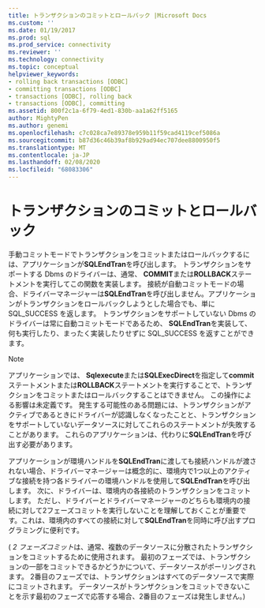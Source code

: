 ```yaml
---
title: トランザクションのコミットとロールバック |Microsoft Docs
ms.custom: ''
ms.date: 01/19/2017
ms.prod: sql
ms.prod_service: connectivity
ms.reviewer: ''
ms.technology: connectivity
ms.topic: conceptual
helpviewer_keywords:
- rolling back transactions [ODBC]
- committing transactions [ODBC]
- transactions [ODBC], rolling back
- transactions [ODBC], committing
ms.assetid: 800f2c1a-6f79-4ed1-830b-aa1a62ff5165
author: MightyPen
ms.author: genemi
ms.openlocfilehash: c7c028ca7e89378e959b11f59cad4119cef5086a
ms.sourcegitcommit: b87d36c46b39af8b929ad94ec707dee8800950f5
ms.translationtype: MT
ms.contentlocale: ja-JP
ms.lasthandoff: 02/08/2020
ms.locfileid: "68083306"
---
```

# <a name="committing-and-rolling-back-transactions"></a>トランザクションのコミットとロールバック
手動コミットモードでトランザクションをコミットまたはロールバックするには、アプリケーションが**SQLEndTran**を呼び出します。 トランザクションをサポートする Dbms のドライバーは、通常、 **COMMIT**または**ROLLBACK**ステートメントを実行してこの関数を実装します。 接続が自動コミットモードの場合、ドライバーマネージャーは**SQLEndTran**を呼び出しません。アプリケーションがトランザクションをロールバックしようとした場合でも、単に SQL_SUCCESS を返します。 トランザクションをサポートしていない Dbms のドライバーは常に自動コミットモードであるため、 **SQLEndTran**を実装して、何も実行したり、まったく実装したりせずに SQL_SUCCESS を返すことができます。  
  
> [!NOTE]  
>  アプリケーションでは、 **Sqlexecute**または**SQLExecDirect**を指定して**commit**ステートメントまたは**ROLLBACK**ステートメントを実行することで、トランザクションをコミットまたはロールバックすることはできません。 この操作による影響は未定義です。 発生する可能性のある問題には、トランザクションがアクティブであるときにドライバーが認識しなくなったことと、トランザクションをサポートしていないデータソースに対してこれらのステートメントが失敗することがあります。 これらのアプリケーションは、代わりに**SQLEndTran**を呼び出す必要があります。  
  
 アプリケーションが環境ハンドルを**SQLEndTran**に渡しても接続ハンドルが渡されない場合、ドライバーマネージャーは概念的に、環境内で1つ以上のアクティブな接続を持つ各ドライバーの環境ハンドルを使用して**SQLEndTran**を呼び出します。 次に、ドライバーは、環境内の各接続のトランザクションをコミットします。 ただし、ドライバーとドライバーマネージャーのどちらも環境内の接続に対して2フェーズコミットを実行しないことを理解しておくことが重要です。これは、環境内のすべての接続に対して**SQLEndTran**を同時に呼び出すプログラミングに便利です。  
  
 ( *2 フェーズコミット*は、通常、複数のデータソースに分散されたトランザクションをコミットするために使用されます。 最初のフェーズでは、トランザクションの一部をコミットできるかどうかについて、データソースがポーリングされます。 2番目のフェーズでは、トランザクションはすべてのデータソースで実際にコミットされます。 データソースがトランザクションをコミットできないことを示す最初のフェーズで応答する場合、2番目のフェーズは発生しません。)

